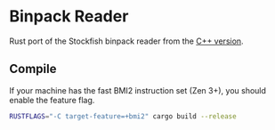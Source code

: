 # Binpack Reader

Rust port of the Stockfish binpack reader from the [C++ version](https://github.com/official-stockfish/Stockfish/blob/tools/src/extra/nnue_data_binpack_format.h).

## Compile

If your machine has the fast BMI2 instruction set (Zen 3+), you should enable the feature flag.

```bash
RUSTFLAGS="-C target-feature=+bmi2" cargo build --release
```
